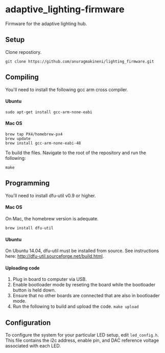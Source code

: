# adaptive_lighting-firmware
Firmware for the adaptive lighting hub.
## Setup
 Clone repostiory. 
```
git clone https://github.com/anuragmakineni/lighting_firmware.git
```
## Compiling
You'll need to install the following gcc arm cross compiler.

#### Ubuntu
```
sudo apt-get install gcc-arm-none-eabi
```

#### Mac OS
```
brew tap PX4/homebrew-px4
brew update
brew install gcc-arm-none-eabi-48
```

To build the files. Navigate to the root of the repository and run the following:
```
make
```
## Programming
You'll need to install dfu-util v0.9 or higher. 
#### Mac OS
On Mac, the homebrew version is adequate. 
```
brew install dfu-util
```
#### Ubuntu
On Ubuntu 14.04, dfu-util must be installed from source. See instructions here: http://dfu-util.sourceforge.net/build.html.

#### Uploading code

1. Plug in board to computer via USB.
2. Enable bootloader mode by reseting the board while the bootloader button is held down.
3. Ensure that no other boards are connected that are also in bootloader mode.
4. Run the following to build and upload the code. ```make upload```

## Configuration
To configure the system for your particular LED setup, edit ```led_config.h```. This file contains the i2c address, enable pin, and DAC reference voltage associated with each LED.
